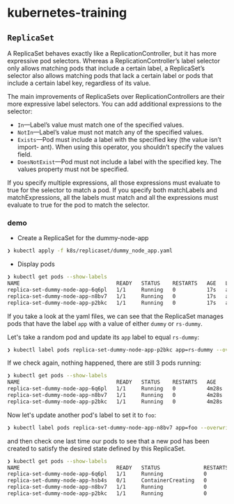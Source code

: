 # kubernetes-training

## `ReplicaSet`

A ReplicaSet behaves exactly like a ReplicationController, but it has more expressive pod selectors. Whereas a ReplicationController’s label selector only allows matching pods that include a certain label, a ReplicaSet’s selector also allows matching pods that lack a certain label or pods that include a certain label key, regardless of its value.


The main improvements of ReplicaSets over ReplicationControllers are their more expressive label selectors.
You can add additional expressions to the selector:
- `In`—Label’s value must match one of the specified values.
- `NotIn`—Label’s value must not match any of the specified values.
- `Exists`—Pod must include a label with the specified key (the value isn’t import-
ant). When using this operator, you shouldn’t specify the values field.
- `DoesNotExist`—Pod must not include a label with the specified key. The values
property must not be specified.

If you specify multiple expressions, all those expressions must evaluate to true for the selector to match a pod. If you specify both matchLabels and matchExpressions, all the labels must match and all the expressions must evaluate to true for the pod to match the selector.

### demo

- Create a ReplicaSet for the dummy-node-app

```bash
❯ kubectl apply -f k8s/replicaset/dummy_node_app.yaml
```

- Display pods

```bash
❯ kubectl get pods --show-labels
NAME                               READY   STATUS    RESTARTS   AGE   LABELS
replica-set-dummy-node-app-6q6pl   1/1     Running   0          17s   app=dummy
replica-set-dummy-node-app-n8bv7   1/1     Running   0          17s   app=dummy
replica-set-dummy-node-app-p2bkc   1/1     Running   0          17s   app=dummy
```

If you take a look at the yaml files, we can see that the ReplicaSet manages pods that have the label `app` with a value of either `dummy` or `rs-dummy`.

Let's take a random pod and update its `app` label to equal `rs-dummy`:

```bash
❯ kubectl label pods replica-set-dummy-node-app-p2bkc app=rs-dummy --overwrite
```

If we check again, nothing happened, there are still 3 pods running:

```bash
❯ kubectl get pods --show-labels
NAME                               READY   STATUS    RESTARTS   AGE     LABELS
replica-set-dummy-node-app-6q6pl   1/1     Running   0          4m28s   app=dummy
replica-set-dummy-node-app-n8bv7   1/1     Running   0          4m28s   app=dummy
replica-set-dummy-node-app-p2bkc   1/1     Running   0          4m28s   app=rs-dummy
```

Now let's update another pod's label to set it to `foo`:

```bash
❯ kubectl label pods replica-set-dummy-node-app-n8bv7 app=foo --overwrite
```

and then check one last time our pods to see that a new pod has been created to satisfy the desired state defined by this ReplicaSet.

```bash
❯ kubectl get pods --show-labels
NAME                               READY   STATUS              RESTARTS   AGE     LABELS
replica-set-dummy-node-app-6q6pl   1/1     Running             0          5m37s   app=dummy
replica-set-dummy-node-app-hsb4s   0/1     ContainerCreating   0          2s      app=dummy
replica-set-dummy-node-app-n8bv7   1/1     Running             0          5m37s   app=foo
replica-set-dummy-node-app-p2bkc   1/1     Running             0          5m37s   app=rs-dummy
```
